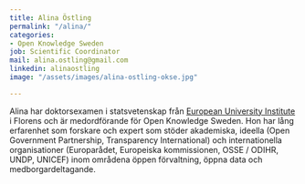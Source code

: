 ```yaml
---
title: Alina Östling
permalink: "/alina/"
categories:
- Open Knowledge Sweden
job: Scientific Coordinator
mail: alina.ostling@gmail.com
linkedin: alinaostling
image: "/assets/images/alina-ostling-okse.jpg"

---
```

Alina har doktorsexamen i statsvetenskap från [European University Institute](http://www.eui.eu) i Florens och är medordförande för Open Knowledge Sweden. Hon har lång erfarenhet som forskare och expert som stöder akademiska, ideella (Open Government Partnership, Transparency International) och internationella organisationer (Europarådet, Europeiska kommissionen, OSSE / ODIHR, UNDP, UNICEF) inom områdena öppen förvaltning, öppna data och medborgardeltagande.
